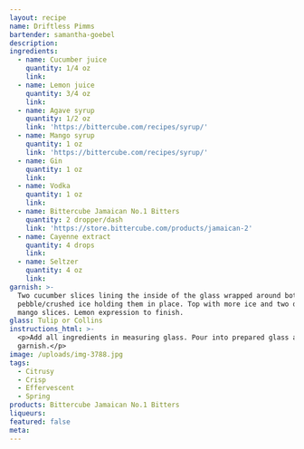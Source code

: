 ```yaml
---
layout: recipe
name: Driftless Pimms
bartender: samantha-goebel
description:
ingredients:
  - name: Cucumber juice
    quantity: 1/4 oz
    link:
  - name: Lemon juice
    quantity: 3/4 oz
    link:
  - name: Agave syrup
    quantity: 1/2 oz
    link: 'https://bittercube.com/recipes/syrup/'
  - name: Mango syrup
    quantity: 1 oz
    link: 'https://bittercube.com/recipes/syrup/'
  - name: Gin
    quantity: 1 oz
    link:
  - name: Vodka
    quantity: 1 oz
    link:
  - name: Bittercube Jamaican No.1 Bitters
    quantity: 2 dropper/dash
    link: 'https://store.bittercube.com/products/jamaican-2'
  - name: Cayenne extract
    quantity: 4 drops
    link:
  - name: Seltzer
    quantity: 4 oz
    link:
garnish: >-
  Two cucumber slices lining the inside of the glass wrapped around both sides,
  pebble/crushed ice holding them in place. Top with more ice and two dehydrated
  mango slices. Lemon expression to finish.
glass: Tulip or Collins
instructions_html: >-
  <p>Add all ingredients in measuring glass. Pour into prepared glass and
  garnish.</p>
image: /uploads/img-3788.jpg
tags:
  - Citrusy
  - Crisp
  - Effervescent
  - Spring
products: Bittercube Jamaican No.1 Bitters
liqueurs:
featured: false
meta:
---
```


